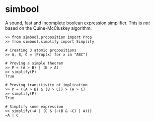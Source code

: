 simbool
=======

A sound, fast and incomplete boolean expression simplifier.
This is *not* based on the Quine-McCluskey algorithm.

	>> from simbool.proposition import Prop
	>> from simbool.simplify import Simplify
	
	# Creating 3 atomic propositions
	>> A, B, C = [Prop(x) for x in "ABC"]
	
	# Proving a simple theorem
	>> P = (A > B) | (B > A)
	>> simplify(P)
	True	

	# Proving transitivity of implication
	>> P = ((A > B) & (B > C)) > (A > C)
	>> simplify(P)
	True
	
	# Simplify some expression
	>> simplify(~A | (C & (~(B & ~C) | A)))
	~A | C
